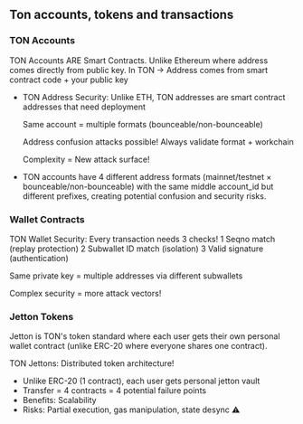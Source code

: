 ## Ton accounts, tokens and transactions

### TON Accounts

TON Accounts ARE Smart Contracts. Unlike Ethereum where address comes directly from public key. In TON -> Address comes from smart contract code + your public key

- TON Address Security:
  Unlike ETH, TON addresses are smart contract addresses that need deployment
  
  Same account = multiple formats (bounceable/non-bounceable)
  
  Address confusion attacks possible! Always validate format + workchain
  
  Complexity = New attack surface! 
  
- TON accounts have 4 different address formats (mainnet/testnet × bounceable/non-bounceable) with the same middle account_id but different prefixes, creating potential confusion and security risks.

### Wallet Contracts

TON Wallet Security: Every transaction needs 3 checks! 
1️ Seqno match (replay protection)
2️ Subwallet ID match (isolation)
3️ Valid signature (authentication)

Same private key = multiple addresses via different subwallets

Complex security = more attack vectors! 

### Jetton Tokens

Jetton is TON's token standard where each user gets their own personal wallet contract (unlike ERC-20 where everyone shares one contract).

TON Jettons: Distributed token architecture! 

- Unlike ERC-20 (1 contract), each user gets personal jetton vault
- Transfer = 4 contracts = 4 potential failure points
- Benefits: Scalability 
- Risks: Partial execution, gas manipulation, state desync ⚠
